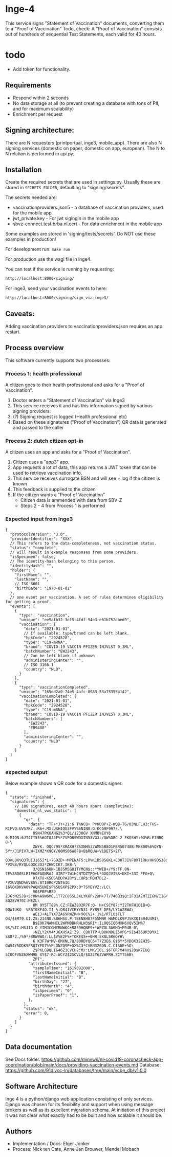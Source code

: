 # Inge-4

This service signs "Statement of Vaccination" documents, converting them to a "Proof of Vaccination"
Todo, check: A "Proof of Vaccination" consists out of hundreds of sequential Test Statements, each valid for 40 hours.

# todo

- Add token for functionality.

## Requirements

- Respond within 2 seconds
- No data storage at all (to prevent creating a database with tons of PII, and for maximum scalability)
- Enrichment per request


## Signing architecture:
There are N requesters (printportaal, inge3, mobile_app). There are also N signing services (domestic on paper, 
domestic on app, european). The N to N relation is performed in api.py.


## Installation
Create the required secrets that are used in settings.py. Usually these are stored in 
`SECRETS_FOLDER`, defaulting to "signing/secrets".

The secrets needed are:

- vaccinationproviders.json5 - a database of vaccination providers, used for the mobile app
- jwt_private.key - For jwt sigingin in the mobile app
- sbvz-connect.test.brba.nl.cert - For data enrichment in the mobile app

Some examples are stored in 'signing/tests/secrets'. Do NOT use these examples in production!

For development run:
`make run`

For production use the wsgi file in inge4.

You can test if the service is running by requesting:
```txt
http://localhost:8000/signing/
```

For inge3, send your vaccination events to here: 
```txt
http://localhost:8000/signing/sign_via_inge3/
```

## Caveats:
Adding vaccination providers to vaccinationproviders.json requires an app restart.


## Process overview

This software currently supports two processses:

### Process 1: health professional

A citizen goes to their health professional and asks for a "Proof of Vaccination".

1) Doctor enters a "Statement of Vaccination" via Inge3
2) This service receives it and has this information signed by various signing providers:
3) (?) Signing request is logged (Health professional etc)
4) Based on these signatures ("Proof of Vaccination") QR data is generated and passed to the caller

### Process 2: dutch citizen opt-in

A citizen uses an app and asks for a "Proof of Vaccination".

1) Citizen uses a "app3" app.
2) App requests a lot of data, this app returns a JWT token that can be used to retrieve vaccination info.
3) This service receives surrogate BSN and will see + log if the citizen is known
4) This feedback is supplied to the citizen
5) If the citizen wants a "Proof of Vaccination"
    - Citizen data is ammended with data from SBV-Z
    - Steps 2 - 4 from Process 1 is performed

### Expected input from Inge3

```json5
{
  "protocolVersion": "3.0",
  "providerIdentifier": "XXX",
  // This refers to the data-completeness, not vaccination status.
  "status": "complete",
  // will result in example responses from some providers.
  "isSpecimen": false,
  // The identity-hash belonging to this person.
  "identityHash": "",
  "holder": {
    "firstName": "",
    "lastName": "",
    // ISO 8601
    "birthDate": "1970-01-01"
  },
  // one event per vaccination. A set of rules determines eligibility for getting a proof.
  "events": [
    {
      "type": "vaccination",
      "unique": "ee5afb32-3ef5-4fdf-94e3-e61b752dbed9",
      "vaccination": {
        "date": "2021-01-01",
        // If available: type/brand can be left blank.
        "hpkCode": "2924528",
        "type": "C19-mRNA",
        "brand": "COVID-19 VACCIN PFIZER INJVLST 0,3ML",
        "batchNumber": "EW2243",
        // Can be left blank if unknown
        "administeringCenter": "",
        // ISO 3166-1
        "country": "NLD",
      }
    },
    {
      "type": "vaccinationCompleted",
      "unique": "165dd2a9-74e5-4afc-8983-53a753554142",
      "vaccinationCompleted": {
        "date": "2021-01-01",
        "hpkCode": "2924528",
        "type": "C19-mRNA",
        "brand": "COVID-19 VACCIN PFIZER INJVLST 0,3ML",
        "batchNumbers": [
          "EW2243",
          "ER9480"
        ],
        "administeringCenter": "",
        "country": "NLD"
      }
    }
  ]
}
```

### expected output

Below example shows a QR code for a domestic signer.

```json5
{
  "state": "finished",
  "signatures": {
    // 108 signatures, each 40 hours apart (sampletime):
    "domestic_nl_vws_static": [
      {
        "qr": {
          "data": "TF+*JY+21:6 T%NCQ+ PVHDDP+Z-WQ8-TG/O3NLFLH3:FHS-RIFVQ:UV57K/.:R6+.MX:U$HIQG3FVY%6NIN0:O.KCG9F997/.\
            OSN47PKOAHG2%3*QL/1230GV XNMB%EXY6 0.MIQN:6JT4IT55%6GTQJ4F%*7VPOBSWDXTN53VG3:/QW%DBC-2 FKQSHY:0O%R:E7NBQ 8-\
            ZWYK. OQC79S*XRAXH*ZSXNHS37WMN5B8O1FBR50748B:MK800%6%QYN-5Y*/J1PIV7LW+IXMZ*K9QY/00MS06W8F8+B$RQUW+V1DETS+2T\
            -Q3XL8X%Q3TUIJ165I*L+7G9ZD++MPENAF5:LR%K1BS9S6KL+E30TJIVF8XT1RH/HH9DS30UK39*-*VX%8/RYQLGQXC3O3*ZHWJCK7.IK8-\
            3/QSN16UN-1BJSM5G81TYMCN$::*YWIB+/Y9:TF.0N-7E%3RD0SLR1P6OEAQNRAJ UIB7*7W1HCNTDZTPQ+L*GGQJVI%S+KKI+33I FFG+Q\
            R7XT8-K5DS%BDPA2RY$LC8R$:ROH7DL2-*VXUVQND%6V8G%:0TI0R6P2NT6IG 16%OKDKVA0%PAQN5UWI$F%5USXP$2PX:O*7SYEYVZ:/LC\
            V0$PBF%RS9 2JG:M25JD+S:0N%A9W6M8.1T72COSSLJXLYK8P/2XM+7T/746B3$Q:IF31AZMTZIGM/IIG4YJF2YFKML 8Q28VH70I:HEZL\
            HM OY5TT89%.CZ:FEWZ8O2R7F:Q- H+CSCY87:YI2TKFH1O1B+Q-0QW1UKO  VE6T0XF4O.II %:QB41VCRYYN31-PYB9Z DP5/LY1WZBWA\
            WE1J+ALTYX7ZA69RWZRN+98C%2+.1%1/RTL0$FLT Q4/$EM79.UI.ZS:2I4NO.%86HSU.P:TBEN8H87F55MNR HAMDLK9PJ5KXQIS94U4M1\
            B$EOK7NAMHIL2WPM0BHRHLW3$RI*:ILOQSIQ6MXH6VQV5IM%7 9$/%IC:HSJIG O YIMJCGMYRNWKC+R8E9HQNE9+*WPZOL3A0HD+M94R-O\
            +NZLY2XV4*J6XH5AZ:Z9. CBUTTP+UBUKNDBZ5XPG*9I$4Z6DR3DYX1 SS0*2./%9*/BRW9WO/:LL$V%E2F%+TOKE$S++0HR:5X8L5R6QYH\
            6 K3F7W*MV-6MXNL7Q/80RDYQC6+T7Z3E6.G$6Y*5YDOX32EH3S-GW54Y5DDK5PRQIYFD7%%PLDNZQ9P+GX%C3*CVBN326DN.C.CIS6E+%Q\
            Z$PKLG9QLIG46Z1CVCH2:M/:LMK/I0L.$6T8R7M4%V$2D$K7EUQ 5IOOFVNZ6XWH9E XY$7-RJ:WCYZ$2SCVLQ/$O22Y6ZVWPRH.ZCYT56B\
            ZPT",
          "attributesIssued": {
            "sampleTime": "1619092800",
            "firstNameInitial": "B",
            "lastNameInitial": "B",
            "birthDay": "27",
            "birthMonth": "4",
            "isSpecimen": "0",
            "isPaperProof": "1",
          },
        },
        "status": "ok",
        "error": 0,
      }
    ]
  }
}
```

## Data documentation

See Docs folder.
https://github.com/minvws/nl-covid19-coronacheck-app-coordination/blob/main/docs/providing-vaccination-events.md
Database: https://github.com/91divoc-ln/databases/tree/main/vcbe_db/v1.0.0

## Software Architecture

Inge 4 is a python/django web application consisting of only services. Django was chosen for its flexibility and support
when using message brokers as well as its excellent migration schema. At initiation of this project it was not clear
what exactly had to be built and how scalable it should be.

## Authors

- Implementation / Docs: Elger Jonker
- Process: Nick ten Cate, Anne Jan Brouwer, Mendel Mobach
